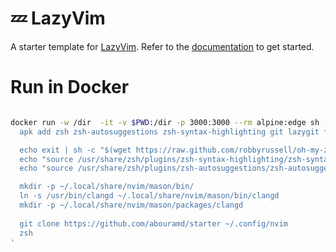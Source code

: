 # 💤 LazyVim

A starter template for [LazyVim](https://github.com/LazyVim/LazyVim).
Refer to the [documentation](https://lazyvim.github.io/installation) to get started.

# Run in Docker

```bash

docker run -w /dir  -it -v $PWD:/dir -p 3000:3000 --rm alpine:edge sh -uelic '
  apk add zsh zsh-autosuggestions zsh-syntax-highlighting git lazygit fzf curl neovim ripgrep alpine-sdk npm nodejs clang clang-dev fd luarocks unzip wget gzip bash tree-sitter --update

  echo exit | sh -c "$(wget https://raw.github.com/robbyrussell/oh-my-zsh/master/tools/install.sh -O -)"
  echo "source /usr/share/zsh/plugins/zsh-syntax-highlighting/zsh-syntax-highlighting.zsh" >> ~/.zshrc
  echo "source /usr/share/zsh/plugins/zsh-autosuggestions/zsh-autosuggestions.zsh" >> ~/.zshrc

  mkdir -p ~/.local/share/nvim/mason/bin/
  ln -s /usr/bin/clangd ~/.local/share/nvim/mason/bin/clangd
  mkdir -p ~/.local/share/nvim/mason/packages/clangd
  
  git clone https://github.com/abouramd/starter ~/.config/nvim
  zsh
'




```
